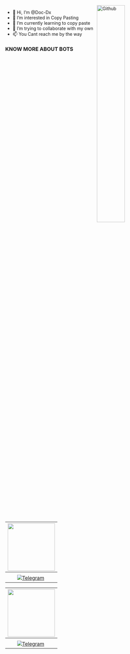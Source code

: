 <img width="42%" align="right" alt="Github" src="https://telegra.ph/file/4d13e46733e0d8e2d7d3d.jpg" />

- 👋 Hi, I’m @Doc-Dx
- 👀 I’m interested in Copy Pasting
- 🌱 I’m currently learning to copy paste
- 💞️ I’m trying to collaborate with my own
- 📫 You Cant reach me by the way 

### KNOW MORE ABOUT BOTS

|  <a href="https://t.me/botech_lanka"><img src="https://telegra.ph/file/77fc8c6170208509c374b.jpg" width="150px" height="150px" /></a> |
|:---------------------------------------------------------------------------------------------------------------------------------------: |
|                                                                                   |
|[![Telegram](https://img.shields.io/badge/Telegram-003245?style=flat&labelColor=224242&logoColor=white&for-the-badge&logo=telegram)](https://t.me/botech_lanka)&nbsp;

|  <a href="https://t.me/infinityLK"><img src="https://telegra.ph/file/d9fe048e9a9b99b12821f.jpg" width="150px" height="150px" /></a> |
|:---------------------------------------------------------------------------------------------------------------------------------------: |
|                                                                                   |
|[![Telegram](https://img.shields.io/badge/Telegram-003245?style=flat&labelColor=224242&logoColor=white&for-the-badge&logo=telegram)](https://t.me/botech_lanka)&nbsp;

<!---
Doc-Dx/Doc-Dx is a ✨ special ✨ repository because its `README.md` (this file) appears on your GitHub profile.
You can click the Preview link to take a look at your changes.
--->
